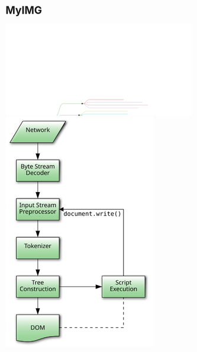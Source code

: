 # MyIMG

<img src="Chap_02--【Web Development Fundamentals】.svg?sanitize=true">



<img src="https://raw.githubusercontent.com/WeijieZhu0204/Blog/master/assets/images/parsing-model-overview.svg?sanitize=true" width="400px">
